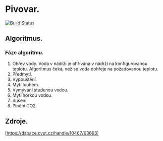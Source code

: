 # Pivovar.

[![Build Status](https://travis-ci.org/jaryn/pivovar.svg?branch=master)](https://travis-ci.org/jaryn/pivovar)

## Algoritmus.

### Fáze algoritmu.

1. Ohřev vody.
Voda v nádrži je ohřívána v nádrži na konfigurovanou teplotu. Algoritmus čeká,
než se voda dohřeje na požadovanou teplotu.
2. Předmytí.
3. Vypouštění.
4. Mytí louhem.
5. Vymývání studenou vodou.
6. Mytí horkou vodou.
7. Sušení.
8. Plnění CO2.

## Zdroje.
[https://dspace.cvut.cz/handle/10467/63696]
